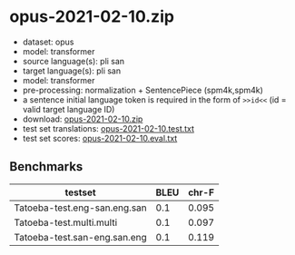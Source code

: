 # opus-2021-02-10.zip

* dataset: opus
* model: transformer
* source language(s): pli san
* target language(s): pli san
* model: transformer
* pre-processing: normalization + SentencePiece (spm4k,spm4k)
* a sentence initial language token is required in the form of `>>id<<` (id = valid target language ID)
* download: [opus-2021-02-10.zip](https://object.pouta.csc.fi/Tatoeba-MT-models/pra-pra/opus-2021-02-10.zip)
* test set translations: [opus-2021-02-10.test.txt](https://object.pouta.csc.fi/Tatoeba-MT-models/pra-pra/opus-2021-02-10.test.txt)
* test set scores: [opus-2021-02-10.eval.txt](https://object.pouta.csc.fi/Tatoeba-MT-models/pra-pra/opus-2021-02-10.eval.txt)

## Benchmarks

| testset               | BLEU  | chr-F |
|-----------------------|-------|-------|
| Tatoeba-test.eng-san.eng.san 	| 0.1 	| 0.095 |
| Tatoeba-test.multi.multi 	| 0.1 	| 0.097 |
| Tatoeba-test.san-eng.san.eng 	| 0.1 	| 0.119 |

